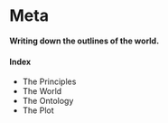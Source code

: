 # Meta #

**Writing down the outlines of the world.**

#### Index

  * The Principles
  * The World
  * The Ontology
  * The Plot

